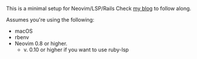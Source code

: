 This is a minimal setup for Neovim/LSP/Rails
Check [my blog](https://albarrync.github.io/) to follow along.

Assumes you're using the following:
* macOS
* rbenv
* Neovim 0.8 or higher.
  * v. 0.10 or higher if you want to use ruby-lsp

